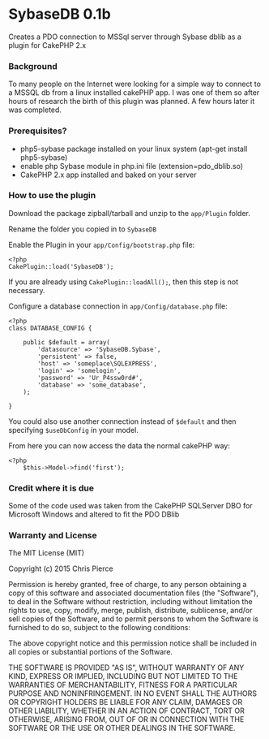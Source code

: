 # SybaseDB 0.1b #

Creates a PDO connection to MSSql server through Sybase dblib as a plugin for CakePHP 2.x

### Background ###

To many people on the Internet were looking for a simple way to connect to a MSSQL db from a linux installed cakePHP app.  I was one
of them so after hours of research the birth of this plugin was planned.  A few hours later it was completed.

### Prerequisites? ###

* php5-sybase package installed on your linux system (apt-get install php5-sybase)
* enable php Sybase module in php.ini file (extension=pdo_dblib.so)
* CakePHP 2.x app installed and baked on your server

### How to use the plugin ###

Download the package zipball/tarball and unzip to the `app/Plugin` folder.

Rename the folder you copied in to `SybaseDB` 

Enable the Plugin in your `app/Config/bootstrap.php` file:

    <?php
    CakePlugin::load('SybaseDB');

    
If you are already using `CakePlugin::loadAll();`, then this step is not necessary.

Configure a database connection in `app/Config/database.php` file:

    <?php
    class DATABASE_CONFIG {

	    public $default = array(
		    'datasource' => 'SybaseDB.Sybase',
            'persistent' => false,
            'host' => 'someplace\SQLEXPRESS',
            'login' => 'somelogin',
            'password' => 'Ur_P4ssw0rd#',
            'database' => 'some_database',
        );

    }


You could also use another connection instead of `$default` and then specifying `$useDbConfig` in your model.

From here you can now access the data the normal cakePHP way:

    <?php
        $this->Model->find('first');

        

### Credit where it is due ###

Some of the code used was taken from the CakePHP SQLServer DBO for Microsoft Windows and altered to fit the PDO DBlib

### Warranty and License ###

The MIT License (MIT)

Copyright (c) 2015 Chris Pierce

Permission is hereby granted, free of charge, to any person obtaining a copy of this software and associated documentation files (the "Software"), to deal in the Software without restriction, including without limitation the rights to use, copy, modify, merge, publish, distribute, sublicense, and/or sell copies of the Software, and to permit persons to whom the Software is furnished to do so, subject to the following conditions:

The above copyright notice and this permission notice shall be included in all copies or substantial portions of the Software.

THE SOFTWARE IS PROVIDED "AS IS", WITHOUT WARRANTY OF ANY KIND, EXPRESS OR IMPLIED, INCLUDING BUT NOT LIMITED TO THE WARRANTIES OF MERCHANTABILITY, FITNESS FOR A PARTICULAR PURPOSE AND NONINFRINGEMENT. IN NO EVENT SHALL THE AUTHORS OR COPYRIGHT HOLDERS BE LIABLE FOR ANY CLAIM, DAMAGES OR OTHER LIABILITY, WHETHER IN AN ACTION OF CONTRACT, TORT OR OTHERWISE, ARISING FROM, OUT OF OR IN CONNECTION WITH THE SOFTWARE OR THE USE OR OTHER DEALINGS IN THE SOFTWARE.

